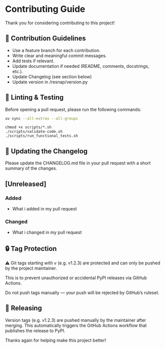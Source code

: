 # Contributing Guide

Thank you for considering contributing to this project!

## 🚧 Contribution Guidelines

- Use a feature branch for each contribution.
- Write clear and meaningful commit messages.
- Add tests if relevant.
- Update documentation if needed (README, comments, docstrings, etc.).
- Update Changelog (see section below)
- Update version in /resnap/version.py

## 🧪 Linting & Testing

Before opening a pull request, please run the following commands:

```bash
uv sync --all-extras --all-groups
```

````shell script
chmod +x scripts/*.sh
./scripts/validate-code.sh
./scripts/run_functional_tests.sh
````

## 📝 Updating the Changelog

Please update the CHANGELOG.md file in your pull request with a short summary of the changes.

## [Unreleased]
### Added
- What i added in my pull request

### Changed
- What i changed in my pull request

## 🔒 Tag Protection
⚠️ Git tags starting with v (e.g. v1.2.3) are protected and can only be pushed by the project maintainer.

This is to prevent unauthorized or accidental PyPI releases via GitHub Actions.

Do not push tags manually — your push will be rejected by GitHub’s ruleset.

## 🚀 Releasing
Version tags (e.g. v1.2.3) are pushed manually by the maintainer after merging.
This automatically triggers the GitHub Actions workflow that publishes the release to PyPI.

Thanks again for helping make this project better!
